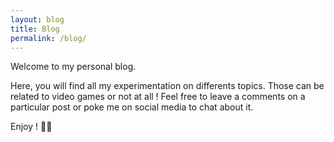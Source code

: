 ```yaml
---
layout: blog
title: Blog
permalink: /blog/
---
```


Welcome to my personal blog.

Here, you will find all my experimentation on differents topics. Those can be related to video games or not at all ! Feel free to leave a comments on a particular post or poke me on social media to chat about it.

Enjoy ! :popcorn::popcorn:
